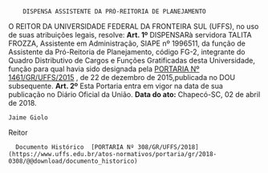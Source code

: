         DISPENSA ASSISTENTE DA PRÓ-REITORIA DE PLANEJAMENTO  

 O REITOR DA UNIVERSIDADE FEDERAL DA FRONTEIRA SUL (UFFS), no uso de suas atribuições legais, resolve:   **Art. 1º** DISPENSARà servidora TALITA FROZZA, Assistente em Administração, SIAPE nº 1996511, da função de Assistente da Pró-Reitoria de Planejamento, código FG-2, integrante do Quadro Distributivo de Cargos e Funções Gratificadas desta Universidade, função para qual havia sido designada pela [PORTARIA Nº 1461/GR/UFFS/2015](https://www.uffs.edu.br/atos-normativos/portaria/gr/2015-1461)  , de 22 de dezembro de 2015,publicada no DOU subsequente.   **Art. 2º** Esta Portaria entra em vigor na data de sua publicação no Diário Oficial da União.      **Data do ato:** Chapecó-SC, 02 de abril de 2018.   
 

    Jaime Giolo   
 Reitor 

      Documento Histórico  [PORTARIA Nº 308/GR/UFFS/2018](https://www.uffs.edu.br/atos-normativos/portaria/gr/2018-0308/@@download/documento_historico)     
      